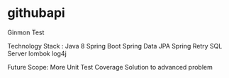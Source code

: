 # githubapi
Ginmon Test

Technology Stack :
Java 8
Spring Boot
Spring Data JPA
Spring Retry
SQL Server
lombok
log4j

Future Scope:
More Unit Test Coverage
Solution to advanced problem



